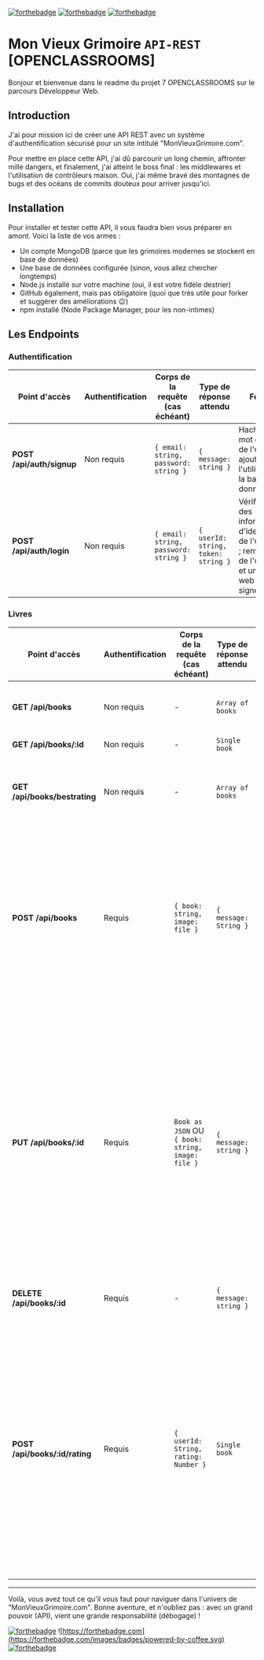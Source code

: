 [![forthebadge](https://forthebadge.com/images/badges/license-mit.svg)](https://forthebadge.com) [![forthebadge](https://forthebadge.com/images/badges/made-with-javascript.svg)](https://forthebadge.com) [![forthebadge](https://forthebadge.com/images/badges/its-not-a-lie-if-you-believe-it.svg)](https://forthebadge.com)

# Mon Vieux Grimoire `API-REST` **[OPENCLASSROOMS]**

Bonjour et bienvenue dans le readme du projet 7 OPENCLASSROOMS sur le parcours Développeur Web.

## Introduction

J'ai pour mission ici de créer une API REST avec un système d'authentification sécurisé pour un site intitulé "MonVieuxGrimoire.com". 

Pour mettre en place cette API, j'ai dû parcourir un long chemin, affronter mille dangers, et finalement, j'ai atteint le boss final : les middlewares et l'utilisation de contrôleurs maison. Oui, j'ai même bravé des montagnes de bugs et des océans de commits douteux pour arriver jusqu'ici.

## Installation

Pour installer et tester cette API, il vous faudra bien vous préparer en amont. Voici la liste de vos armes :

- Un compte MongoDB (parce que les grimoires modernes se stockent en base de données)
- Une base de données configurée (sinon, vous allez chercher longtemps)
- Node.js installé sur votre machine (oui, il est votre fidèle destrier)
- GitHub également, mais pas obligatoire (quoi que très utile pour forker et suggérer des améliorations :wink:)
- npm installé (Node Package Manager, pour les non-intimes)

## Les Endpoints

### Authentification

| Point d'accès           | Authentification | Corps de la requête (cas échéant)               | Type de réponse attendu            | Fonction                                                                                                 |
|-------------------------|------------------|-------------------------------------------------|------------------------------------|----------------------------------------------------------------------------------------------------------|
| **POST /api/auth/signup** | Non requis       | `{ email: string, password: string }`            | `{ message: string }`              | Hachage du mot de passe de l'utilisateur, ajout de l'utilisateur à la base de données.                   |
| **POST /api/auth/login**  | Non requis       | `{ email: string, password: string }`            | `{ userId: string, token: string }`| Vérification des informations d'identification de l'utilisateur ; renvoie l’_id de l'utilisateur et un token web JSON signé. |

### Livres

| Point d'accès                   | Authentification | Corps de la requête (cas échéant)               | Type de réponse attendu            | Fonction                                                                                                 |
|---------------------------------|------------------|-------------------------------------------------|------------------------------------|----------------------------------------------------------------------------------------------------------|
| **GET /api/books**              | Non requis       | -                                               | `Array of books`                   | Renvoie un tableau de tous les livres de la base de données.                                             |
| **GET /api/books/:id**          | Non requis       | -                                               | `Single book`                      | Renvoie le livre avec l’_id fourni.                                                                      |
| **GET /api/books/bestrating**   | Non requis       | -                                               | `Array of books`                   | Renvoie un tableau des 3 livres de la base de données ayant la meilleure note moyenne.                   |
| **POST /api/books**             | Requis           | `{ book: string, image: file }`                 | `{ message: String }`              | Capture et enregistre l'image, analyse le livre transformé en chaîne de caractères, et l'enregistre dans la base de données en définissant correctement son ImageUrl. Initialise la note moyenne du livre à 0 et le rating avec un tableau vide. |
| **PUT /api/books/:id**          | Requis           | `Book as JSON` OU `{ book: string, image: file }`| `{ message: string }`              | Met à jour le livre avec l'_id fourni. Si une image est téléchargée, elle est capturée, et l’ImageUrl du livre est mise à jour. Si aucun fichier n'est fourni, les informations sur le livre se trouvent directement dans le corps de la requête (`req.body.title`, `req.body.author`, etc.). Si un fichier est fourni, le livre transformé en chaîne de caractères se trouve dans `req.body.book`. |
| **DELETE /api/books/:id**       | Requis           | -                                               | `{ message: string }`              | Supprime le livre avec l'_id fourni ainsi que l’image associée.                                           |
| **POST /api/books/:id/rating**  | Requis           | `{ userId: String, rating: Number }`            | `Single book`                      | Définit la note pour le user ID fourni. La note doit être comprise entre 0 et 5. L'ID de l'utilisateur et la note doivent être ajoutés au tableau "rating" afin de ne pas laisser un utilisateur noter deux fois le même livre. Il n’est pas possible de modifier une note. La note moyenne "averageRating" doit être tenue à jour, et le livre renvoyé en réponse de la requête. |
---

Voilà, vous avez tout ce qu'il vous faut pour naviguer dans l'univers de "MonVieuxGrimoire.com". Bonne aventure, et n'oubliez pas : avec un grand pouvoir (API), vient une grande responsabilité (débogage) !

[![forthebadge](https://forthebadge.com/images/badges/makes-people-smile.svg)](https://forthebadge.com) ![https://forthebadge.com](https://forthebadge.com/images/badges/powered-by-coffee.svg) [![forthebadge](https://forthebadge.com/images/badges/certified-cousin-terio.svg)](https://forthebadge.com)
